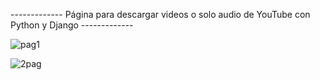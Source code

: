 -------------     Página para descargar videos o solo audio de YouTube con Python y Django    -------------

![pag1](https://user-images.githubusercontent.com/105322427/210678877-e3ecd26a-bfab-4d85-a81d-6ae241cf8f80.jpg)



![2pag](https://user-images.githubusercontent.com/105322427/210678976-891c0b81-2a72-46b4-8ada-5de351e40e9e.jpg)
